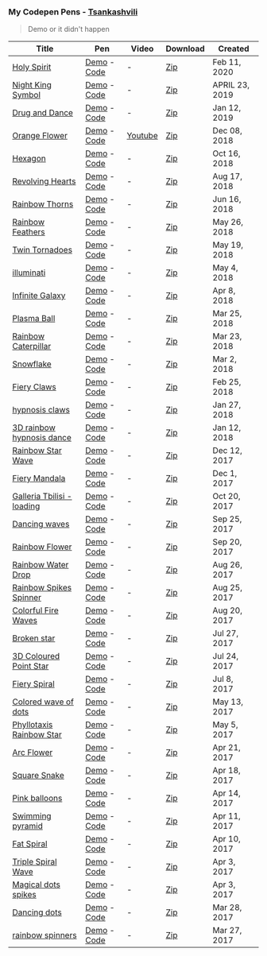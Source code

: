 ### My Codepen Pens - [Tsankashvili](https://codepen.io/Tsankashvili/)

> Demo or it didn't happen

| Title                                                   | Pen                                                                                                                                                          | Video                                                  | Download                                                                          | Created        |
| ------------------------------------------------------- | ------------------------------------------------------------------------------------------------------------------------------------------------------------ | ------------------------------------------------------ | --------------------------------------------------------------------------------- | -------------- |
| [Holy Spirit](/holy-spirit)                             | [Demo](https://codepen.io/Tsankashvili/live/KKpdGEO) - [Code](https://codepen.io/Tsankashvili/pen/KKpdGEO)                                                   | -                                                      | [Zip](https://codepen.io/Tsankashvili/share/zip/KKpdGEO)                          | Feb 11, 2020   |
| [Night King Symbol](/night-king-symbol)                 | [Demo](https://codepen.io/Tsankashvili/live/KYGwjO) - [Code](https://codepen.io/Tsankashvili/pen/KYGwjO)                                                     | -                                                      | [Zip](https://codepen.io/Tsankashvili/share/zip/KYGwjO)                           | APRIL 23, 2019 |
| [Drug and Dance](/drug-and-dance)                       | [Demo](https://codepen.io/Tsankashvili/live/BvGvPR) - [Code](https://codepen.io/Tsankashvili/pen/BvGvPR)                                                     | -                                                      | [Zip](https://codepen.io/Tsankashvili/share/zip/BvGvPR)                           | Jan 12, 2019   |
| [Orange Flower](/orange-flower)                         | [Demo](https://codepen.io/Tsankashvili/live/bObMOe) - [Code](https://codepen.io/Tsankashvili/pen/bObMOe)                                                     | [Youtube](https://www.youtube.com/watch?v=Tm3qrZFxhdg) | [Zip](https://codepen.io/Tsankashvili/share/zip/bObMOe)                           | Dec 08, 2018   |
| [Hexagon](/hexagon)                                     | [Demo](https://codepen.io/Tsankashvili/live/zmPXGX) - [Code](https://codepen.io/Tsankashvili/pen/zmPXGX)                                                     | -                                                      | [Zip](https://codepen.io/Tsankashvili/share/zip/zmPXGX)                           | Oct 16, 2018   |
| [Revolving Hearts](/revolving-hearts)                   | [Demo](https://codepen.io/Tsankashvili/live/WKVKLq) - [Code](https://codepen.io/Tsankashvili/pen/WKVKLq)                                                     | -                                                      | [Zip](https://codepen.io/Tsankashvili/share/zip/WKVKLq)                           | Aug 17, 2018   |
| [Rainbow Thorns](/rainbow-thorns)                       | [Demo](https://codepen.io/Tsankashvili/live/JZrapG) - [Code](https://codepen.io/Tsankashvili/pen/JZrapG)                                                     | -                                                      | [Zip](https://codepen.io/Tsankashvili/share/zip/JZrapG)                           | Jun 16, 2018   |
| [Rainbow Feathers](/rainbow-feathers)                   | [Demo](https://codepen.io/Tsankashvili/live/qYeEwO) - [Code](https://codepen.io/Tsankashvili/pen/qYeEwO)                                                     | -                                                      | [Zip](https://codepen.io/Tsankashvili/share/zip/qYeEwO)                           | May 26, 2018   |
| [Twin Tornadoes](/twin-tornadoes)                       | [Demo](https://codepen.io/Tsankashvili/live/MGZMGN) - [Code](https://codepen.io/Tsankashvili/pen/MGZMGN)                                                     | -                                                      | [Zip](https://codepen.io/Tsankashvili/share/zip/MGZMGN)                           | May 19, 2018   |
| [illuminati](/illuminati)                               | [Demo](https://codepen.io/Tsankashvili/live/yjompv) - [Code](https://codepen.io/Tsankashvili/pen/yjompv)                                                     | -                                                      | [Zip](https://codepen.io/Tsankashvili/share/zip/yjompv)                           | May 4, 2018    |
| [Infinite Galaxy](/infinite-galaxy)                     | [Demo](https://codepen.io/Tsankashvili/live/jzQQMa) - [Code](https://codepen.io/Tsankashvili/pen/jzQQMa)                                                     | -                                                      | [Zip](https://codepen.io/Tsankashvili/share/zip/jzQQMa)                           | Apr 8, 2018    |
| [Plasma Ball](/plasma-ball)                             | [Demo](https://codepen.io/Tsankashvili/live/MVvLZB) - [Code](https://codepen.io/Tsankashvili/pen/MVvLZB)                                                     | -                                                      | [Zip](https://codepen.io/Tsankashvili/share/zip/MVvLZB)                           | Mar 25, 2018   |
| [Rainbow Caterpillar](/rainbow-caterpillar)             | [Demo](https://codepen.io/Tsankashvili/live/bvRZjz) - [Code](https://codepen.io/Tsankashvili/pen/bvRZjz)                                                     | -                                                      | [Zip](https://codepen.io/Tsankashvili/share/zip/bvRZjz)                           | Mar 23, 2018   |
| [Snowflake](/snowflake)                                 | [Demo](https://codepen.io/Tsankashvili/live/OQGyVO) - [Code](https://codepen.io/Tsankashvili/pen/OQGyVO)                                                     | -                                                      | [Zip](https://codepen.io/Tsankashvili/share/zip/OQGyVO)                           | Mar 2, 2018    |
| [Fiery Claws](/fiery-claws)                             | [Demo](https://codepen.io/Tsankashvili/live/ZrqGZe) - [Code](https://codepen.io/Tsankashvili/pen/ZrqGZe)                                                     | -                                                      | [Zip](https://codepen.io/Tsankashvili/share/zip/ZrqGZe)                           | Feb 25, 2018   |
| [hypnosis claws](/hypnosis-claws)                       | [Demo](https://codepen.io/Tsankashvili/live/ZvgNVg) - [Code](https://codepen.io/Tsankashvili/pen/ZvgNVg)                                                     | -                                                      | [Zip](https://codepen.io/Tsankashvili/share/zip/ZvgNVg)                           | Jan 27, 2018   |
| [3D rainbow hypnosis dance](/3d-rainbow-hypnosis-dance) | [Demo](https://codepen.io/Tsankashvili/live/rpvZYE) - [Code](https://codepen.io/Tsankashvili/pen/rpvZYE)                                                     | -                                                      | [Zip](https://codepen.io/Tsankashvili/share/zip/rpvZYE)                           | Jan 12, 2018   |
| [Rainbow Star Wave](/rainbow-star-wave)                 | [Demo](https://codepen.io/Tsankashvili/live/PEoXQR) - [Code](https://codepen.io/Tsankashvili/pen/PEoXQR)                                                     | -                                                      | [Zip](https://codepen.io/Tsankashvili/share/zip/PEoXQR)                           | Dec 12, 2017   |
| [Fiery Mandala](/fiery-mandala)                         | [Demo](https://codepen.io/Tsankashvili/live/zPyQvr) - [Code](https://codepen.io/Tsankashvili/pen/zPyQvr)                                                     | -                                                      | [Zip](https://codepen.io/Tsankashvili/share/zip/zPyQvr)                           | Dec 1, 2017    |
| [Galleria Tbilisi - loading](/galleria-tbilisi-loading) | [Demo](https://codepen.io/Tsankashvili/live/QqopeK) - [Code](https://codepen.io/Tsankashvili/pen/QqopeK)                                                     | -                                                      | [Zip](https://codepen.io/Tsankashvili/share/zip/QqopeK)                           | Oct 20, 2017   |
| [Dancing waves](/dancing-waves)                         | [Demo](https://codepen.io/Tsankashvili/live/BwpwZz) - [Code](https://codepen.io/Tsankashvili/pen/BwpwZz)                                                     | -                                                      | [Zip](https://codepen.io/Tsankashvili/share/zip/BwpwZz)                           | Sep 25, 2017   |
| [Rainbow Flower](/rainbow-flower)                       | [Demo](https://codepen.io/Tsankashvili/live/oGxOZr) - [Code](https://codepen.io/Tsankashvili/pen/oGxOZr)                                                     | -                                                      | [Zip](https://codepen.io/Tsankashvili/share/zip/oGxOZr)                           | Sep 20, 2017   |
| [Rainbow Water Drop](/rainbow-water-drop)               | [Demo](https://codepen.io/Tsankashvili/live/ddfe838e5808d6f44515eb084666736a) - [Code](https://codepen.io/Tsankashvili/pen/ddfe838e5808d6f44515eb084666736a) | -                                                      | [Zip](https://codepen.io/Tsankashvili/share/zip/ddfe838e5808d6f44515eb084666736a) | Aug 26, 2017   |
| [Rainbow Spikes Spinner](/rainbow-spinners)             | [Demo](https://codepen.io/Tsankashvili/live/ZJMpMr) - [Code](https://codepen.io/Tsankashvili/pen/ZJMpMr)                                                     | -                                                      | [Zip](https://codepen.io/Tsankashvili/share/zip/ZJMpMr)                           | Aug 25, 2017   |
| [Colorful Fire Waves](/colorful-fire-waves)             | [Demo](https://codepen.io/Tsankashvili/live/dzmVOJ) - [Code](https://codepen.io/Tsankashvili/pen/dzmVOJ)                                                     | -                                                      | [Zip](https://codepen.io/Tsankashvili/share/zip/dzmVOJ)                           | Aug 20, 2017   |
| [Broken star](/broken-star)                             | [Demo](https://codepen.io/Tsankashvili/live/GvJPLN) - [Code](https://codepen.io/Tsankashvili/pen/GvJPLN)                                                     | -                                                      | [Zip](https://codepen.io/Tsankashvili/share/zip/GvJPLN)                           | Jul 27, 2017   |
| [3D Coloured Point Star](/3d-coloured-point-star)       | [Demo](https://codepen.io/Tsankashvili/live/XaWxLa) - [Code](https://codepen.io/Tsankashvili/pen/XaWxLa)                                                     | -                                                      | [Zip](https://codepen.io/Tsankashvili/share/zip/XaWxLa)                           | Jul 24, 2017   |
| [Fiery Spiral](/fiery-spiral)                           | [Demo](https://codepen.io/Tsankashvili/live/xryRKd) - [Code](https://codepen.io/Tsankashvili/pen/xryRKd)                                                     | -                                                      | [Zip](https://codepen.io/Tsankashvili/share/zip/xryRKd)                           | Jul 8, 2017    |
| [Colored wave of dots](/colored-wave-of-dots)           | [Demo](https://codepen.io/Tsankashvili/live/WjJXEZ) - [Code](https://codepen.io/Tsankashvili/pen/WjJXEZ)                                                     | -                                                      | [Zip](https://codepen.io/Tsankashvili/share/zip/WjJXEZ)                           | May 13, 2017   |
| [Phyllotaxis Rainbow Star](/phyllotaxis-rainbow-star)   | [Demo](https://codepen.io/Tsankashvili/live/PmJrjX) - [Code](https://codepen.io/Tsankashvili/pen/PmJrjX)                                                     | -                                                      | [Zip](https://codepen.io/Tsankashvili/share/zip/PmJrjX)                           | May 5, 2017    |
| [Arc Flower](/arc-flower)                               | [Demo](https://codepen.io/Tsankashvili/live/rmeXEq) - [Code](https://codepen.io/Tsankashvili/pen/rmeXEq)                                                     | -                                                      | [Zip](https://codepen.io/Tsankashvili/share/zip/rmeXEq)                           | Apr 21, 2017   |
| [Square Snake](/square-snake)                           | [Demo](https://codepen.io/Tsankashvili/live/jmbYGK) - [Code](https://codepen.io/Tsankashvili/pen/jmbYGK)                                                     | -                                                      | [Zip](https://codepen.io/Tsankashvili/share/zip/jmbYGK)                           | Apr 18, 2017   |
| [Pink balloons](/pink-balloons)                         | [Demo](https://codepen.io/Tsankashvili/live/RVNejv) - [Code](https://codepen.io/Tsankashvili/pen/RVNejv)                                                     | -                                                      | [Zip](https://codepen.io/Tsankashvili/share/zip/RVNejv)                           | Apr 14, 2017   |
| [Swimming pyramid](/swimming-pyramid)                   | [Demo](https://codepen.io/Tsankashvili/live/oWvWZO) - [Code](https://codepen.io/Tsankashvili/pen/oWvWZO)                                                     | -                                                      | [Zip](https://codepen.io/Tsankashvili/share/zip/oWvWZO)                           | Apr 11, 2017   |
| [Fat Spiral](/fat-spiral)                               | [Demo](https://codepen.io/Tsankashvili/live/mWNQqq) - [Code](https://codepen.io/Tsankashvili/pen/mWNQqq)                                                     | -                                                      | [Zip](https://codepen.io/Tsankashvili/share/zip/mWNQqq)                           | Apr 10, 2017   |
| [Triple Spiral Wave](/triple-spiral-wave)               | [Demo](https://codepen.io/Tsankashvili/live/PpLwwW) - [Code](https://codepen.io/Tsankashvili/pen/PpLwwW)                                                     | -                                                      | [Zip](https://codepen.io/Tsankashvili/share/zip/PpLwwW)                           | Apr 3, 2017    |
| [Magical dots spikes](/magical-dots-spikes)             | [Demo](https://codepen.io/Tsankashvili/live/RpdNNa) - [Code](https://codepen.io/Tsankashvili/pen/RpdNNa)                                                     | -                                                      | [Zip](https://codepen.io/Tsankashvili/share/zip/RpdNNa)                           | Apr 3, 2017    |
| [Dancing dots](/dancing-dots)                           | [Demo](https://codepen.io/Tsankashvili/live/yMRyzO) - [Code](https://codepen.io/Tsankashvili/pen/yMRyzO)                                                     | -                                                      | [Zip](https://codepen.io/Tsankashvili/share/zip/yMRyzO)                           | Mar 28, 2017   |
| [rainbow spinners](/rainbow-spinners)                   | [Demo](https://codepen.io/Tsankashvili/live/qrMaxy) - [Code](https://codepen.io/Tsankashvili/pen/qrMaxy)                                                     | -                                                      | [Zip](https://codepen.io/Tsankashvili/share/zip/qrMaxy)                           | Mar 27, 2017   |

